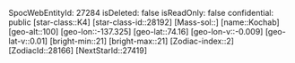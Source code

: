 ﻿---
location: [74.16,-137.325,100]
type: Station
tags:
- astro/Star

---
SpocWebEntityId: 27284
isDeleted: false
isReadOnly: false
confidential: public
[star-class::K4]
[star-class-id::28192]
[Mass-sol::]
[name::Kochab]
[geo-alt::100]
[geo-lon::-137.325]
[geo-lat::74.16]
[geo-lon-v::-0.009]
[geo-lat-v::0.01]
[bright-min::21]
[bright-max::21]
[Zodiac-index::2]
[ZodiacId::28166]
[NextStarId::27419]


